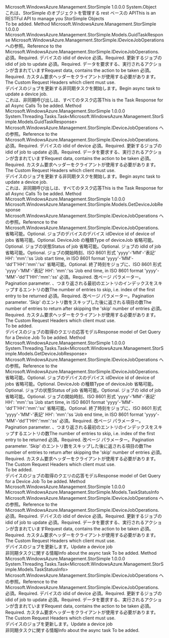 <Type Name="DeviceJobOperationsExtensions" FullName="Microsoft.WindowsAzure.Management.StorSimple.DeviceJobOperationsExtensions">
  <TypeSignature Language="C#" Value="public static class DeviceJobOperationsExtensions" />
  <TypeSignature Language="ILAsm" Value=".class public auto ansi abstract sealed beforefieldinit DeviceJobOperationsExtensions extends System.Object" />
  <TypeSignature Language="DocId" Value="T:Microsoft.WindowsAzure.Management.StorSimple.DeviceJobOperationsExtensions" />
  <TypeSignature Language="VB.NET" Value="Public Module DeviceJobOperationsExtensions" />
  <TypeSignature Language="F#" Value="type DeviceJobOperationsExtensions = class" />
  <AssemblyInfo>
    <AssemblyName>Microsoft.WindowsAzure.Management.StorSimple</AssemblyName>
    <AssemblyVersion>1.0.0.0</AssemblyVersion>
  </AssemblyInfo>
  <Base>
    <BaseTypeName>System.Object</BaseTypeName>
  </Base>
  <Interfaces />
  <Docs>
    <summary>
            <span data-ttu-id="4b9f5-101">これは、StorSimple のオブジェクトを管理する rest ベースの API</span><span class="sxs-lookup"><span data-stu-id="4b9f5-101">This is an RESTFul API to manage you StorSimple Objects</span></span>
            </summary>
    <remarks>To be added.</remarks>
  </Docs>
  <Members>
    <Member MemberName="BeginUpdateDeviceJob">
      <MemberSignature Language="C#" Value="public static Microsoft.WindowsAzure.Management.StorSimple.Models.GuidTaskResponse BeginUpdateDeviceJob (this Microsoft.WindowsAzure.Management.StorSimple.IDeviceJobOperations operations, string deviceId, string jobId, Microsoft.WindowsAzure.Management.StorSimple.Models.UpdateDeviceJobRequest updateRequest, Microsoft.WindowsAzure.Management.StorSimple.Models.CustomRequestHeaders customRequestHeaders);" />
      <MemberSignature Language="ILAsm" Value=".method public static hidebysig class Microsoft.WindowsAzure.Management.StorSimple.Models.GuidTaskResponse BeginUpdateDeviceJob(class Microsoft.WindowsAzure.Management.StorSimple.IDeviceJobOperations operations, string deviceId, string jobId, class Microsoft.WindowsAzure.Management.StorSimple.Models.UpdateDeviceJobRequest updateRequest, class Microsoft.WindowsAzure.Management.StorSimple.Models.CustomRequestHeaders customRequestHeaders) cil managed" />
      <MemberSignature Language="DocId" Value="M:Microsoft.WindowsAzure.Management.StorSimple.DeviceJobOperationsExtensions.BeginUpdateDeviceJob(Microsoft.WindowsAzure.Management.StorSimple.IDeviceJobOperations,System.String,System.String,Microsoft.WindowsAzure.Management.StorSimple.Models.UpdateDeviceJobRequest,Microsoft.WindowsAzure.Management.StorSimple.Models.CustomRequestHeaders)" />
      <MemberSignature Language="F#" Value="static member BeginUpdateDeviceJob : Microsoft.WindowsAzure.Management.StorSimple.IDeviceJobOperations * string * string * Microsoft.WindowsAzure.Management.StorSimple.Models.UpdateDeviceJobRequest * Microsoft.WindowsAzure.Management.StorSimple.Models.CustomRequestHeaders -&gt; Microsoft.WindowsAzure.Management.StorSimple.Models.GuidTaskResponse" Usage="Microsoft.WindowsAzure.Management.StorSimple.DeviceJobOperationsExtensions.BeginUpdateDeviceJob (operations, deviceId, jobId, updateRequest, customRequestHeaders)" />
      <MemberType>Method</MemberType>
      <AssemblyInfo>
        <AssemblyName>Microsoft.WindowsAzure.Management.StorSimple</AssemblyName>
        <AssemblyVersion>1.0.0.0</AssemblyVersion>
      </AssemblyInfo>
      <ReturnValue>
        <ReturnType>Microsoft.WindowsAzure.Management.StorSimple.Models.GuidTaskResponse</ReturnType>
      </ReturnValue>
      <Parameters>
        <Parameter Name="operations" Type="Microsoft.WindowsAzure.Management.StorSimple.IDeviceJobOperations" RefType="this" />
        <Parameter Name="deviceId" Type="System.String" />
        <Parameter Name="jobId" Type="System.String" />
        <Parameter Name="updateRequest" Type="Microsoft.WindowsAzure.Management.StorSimple.Models.UpdateDeviceJobRequest" />
        <Parameter Name="customRequestHeaders" Type="Microsoft.WindowsAzure.Management.StorSimple.Models.CustomRequestHeaders" />
      </Parameters>
      <Docs>
        <param name="operations">
            <span data-ttu-id="4b9f5-102">Microsoft.WindowsAzure.Management.StorSimple.IDeviceJobOperations への参照。</span><span class="sxs-lookup"><span data-stu-id="4b9f5-102">Reference to the Microsoft.WindowsAzure.Management.StorSimple.IDeviceJobOperations.</span></span>
            </param>
        <param name="deviceId">
            <span data-ttu-id="4b9f5-103">必須。</span><span class="sxs-lookup"><span data-stu-id="4b9f5-103">Required.</span></span> <span data-ttu-id="4b9f5-104">デバイスの id</span><span class="sxs-lookup"><span data-stu-id="4b9f5-104">id of device</span></span>
            </param>
        <param name="jobId">
            <span data-ttu-id="4b9f5-105">必須。</span><span class="sxs-lookup"><span data-stu-id="4b9f5-105">Required.</span></span> <span data-ttu-id="4b9f5-106">更新するジョブの id</span><span class="sxs-lookup"><span data-stu-id="4b9f5-106">id of job to update</span></span>
            </param>
        <param name="updateRequest">
            <span data-ttu-id="4b9f5-107">必須。</span><span class="sxs-lookup"><span data-stu-id="4b9f5-107">Required.</span></span> <span data-ttu-id="4b9f5-108">データを要求する、実行されるアクションが含まれています</span><span class="sxs-lookup"><span data-stu-id="4b9f5-108">Request data, contains the action to be taken</span></span>
            </param>
        <param name="customRequestHeaders">
            <span data-ttu-id="4b9f5-109">必須。</span><span class="sxs-lookup"><span data-stu-id="4b9f5-109">Required.</span></span> <span data-ttu-id="4b9f5-110">カスタム要求ヘッダーをクライアントが使用する必要があります。</span><span class="sxs-lookup"><span data-stu-id="4b9f5-110">The Custom Request Headers which client must use.</span></span>
            </param>
        <summary>
            <span data-ttu-id="4b9f5-111">デバイスのジョブを更新する非同期タスクを開始します。</span><span class="sxs-lookup"><span data-stu-id="4b9f5-111">Begin async task to update a device job.</span></span>
            </summary>
        <returns>
            <span data-ttu-id="4b9f5-112">これは、非同期呼び出しは、すべてのタスク応答</span><span class="sxs-lookup"><span data-stu-id="4b9f5-112">This is the Task Response for all Async Calls</span></span>
            </returns>
        <remarks>To be added.</remarks>
      </Docs>
    </Member>
    <Member MemberName="BeginUpdateDeviceJobAsync">
      <MemberSignature Language="C#" Value="public static System.Threading.Tasks.Task&lt;Microsoft.WindowsAzure.Management.StorSimple.Models.GuidTaskResponse&gt; BeginUpdateDeviceJobAsync (this Microsoft.WindowsAzure.Management.StorSimple.IDeviceJobOperations operations, string deviceId, string jobId, Microsoft.WindowsAzure.Management.StorSimple.Models.UpdateDeviceJobRequest updateRequest, Microsoft.WindowsAzure.Management.StorSimple.Models.CustomRequestHeaders customRequestHeaders);" />
      <MemberSignature Language="ILAsm" Value=".method public static hidebysig class System.Threading.Tasks.Task`1&lt;class Microsoft.WindowsAzure.Management.StorSimple.Models.GuidTaskResponse&gt; BeginUpdateDeviceJobAsync(class Microsoft.WindowsAzure.Management.StorSimple.IDeviceJobOperations operations, string deviceId, string jobId, class Microsoft.WindowsAzure.Management.StorSimple.Models.UpdateDeviceJobRequest updateRequest, class Microsoft.WindowsAzure.Management.StorSimple.Models.CustomRequestHeaders customRequestHeaders) cil managed" />
      <MemberSignature Language="DocId" Value="M:Microsoft.WindowsAzure.Management.StorSimple.DeviceJobOperationsExtensions.BeginUpdateDeviceJobAsync(Microsoft.WindowsAzure.Management.StorSimple.IDeviceJobOperations,System.String,System.String,Microsoft.WindowsAzure.Management.StorSimple.Models.UpdateDeviceJobRequest,Microsoft.WindowsAzure.Management.StorSimple.Models.CustomRequestHeaders)" />
      <MemberSignature Language="F#" Value="static member BeginUpdateDeviceJobAsync : Microsoft.WindowsAzure.Management.StorSimple.IDeviceJobOperations * string * string * Microsoft.WindowsAzure.Management.StorSimple.Models.UpdateDeviceJobRequest * Microsoft.WindowsAzure.Management.StorSimple.Models.CustomRequestHeaders -&gt; System.Threading.Tasks.Task&lt;Microsoft.WindowsAzure.Management.StorSimple.Models.GuidTaskResponse&gt;" Usage="Microsoft.WindowsAzure.Management.StorSimple.DeviceJobOperationsExtensions.BeginUpdateDeviceJobAsync (operations, deviceId, jobId, updateRequest, customRequestHeaders)" />
      <MemberType>Method</MemberType>
      <AssemblyInfo>
        <AssemblyName>Microsoft.WindowsAzure.Management.StorSimple</AssemblyName>
        <AssemblyVersion>1.0.0.0</AssemblyVersion>
      </AssemblyInfo>
      <ReturnValue>
        <ReturnType>System.Threading.Tasks.Task&lt;Microsoft.WindowsAzure.Management.StorSimple.Models.GuidTaskResponse&gt;</ReturnType>
      </ReturnValue>
      <Parameters>
        <Parameter Name="operations" Type="Microsoft.WindowsAzure.Management.StorSimple.IDeviceJobOperations" RefType="this" />
        <Parameter Name="deviceId" Type="System.String" />
        <Parameter Name="jobId" Type="System.String" />
        <Parameter Name="updateRequest" Type="Microsoft.WindowsAzure.Management.StorSimple.Models.UpdateDeviceJobRequest" />
        <Parameter Name="customRequestHeaders" Type="Microsoft.WindowsAzure.Management.StorSimple.Models.CustomRequestHeaders" />
      </Parameters>
      <Docs>
        <param name="operations">
            <span data-ttu-id="4b9f5-113">Microsoft.WindowsAzure.Management.StorSimple.IDeviceJobOperations への参照。</span><span class="sxs-lookup"><span data-stu-id="4b9f5-113">Reference to the Microsoft.WindowsAzure.Management.StorSimple.IDeviceJobOperations.</span></span>
            </param>
        <param name="deviceId">
            <span data-ttu-id="4b9f5-114">必須。</span><span class="sxs-lookup"><span data-stu-id="4b9f5-114">Required.</span></span> <span data-ttu-id="4b9f5-115">デバイスの id</span><span class="sxs-lookup"><span data-stu-id="4b9f5-115">id of device</span></span>
            </param>
        <param name="jobId">
            <span data-ttu-id="4b9f5-116">必須。</span><span class="sxs-lookup"><span data-stu-id="4b9f5-116">Required.</span></span> <span data-ttu-id="4b9f5-117">更新するジョブの id</span><span class="sxs-lookup"><span data-stu-id="4b9f5-117">id of job to update</span></span>
            </param>
        <param name="updateRequest">
            <span data-ttu-id="4b9f5-118">必須。</span><span class="sxs-lookup"><span data-stu-id="4b9f5-118">Required.</span></span> <span data-ttu-id="4b9f5-119">データを要求する、実行されるアクションが含まれています</span><span class="sxs-lookup"><span data-stu-id="4b9f5-119">Request data, contains the action to be taken</span></span>
            </param>
        <param name="customRequestHeaders">
            <span data-ttu-id="4b9f5-120">必須。</span><span class="sxs-lookup"><span data-stu-id="4b9f5-120">Required.</span></span> <span data-ttu-id="4b9f5-121">カスタム要求ヘッダーをクライアントが使用する必要があります。</span><span class="sxs-lookup"><span data-stu-id="4b9f5-121">The Custom Request Headers which client must use.</span></span>
            </param>
        <summary>
            <span data-ttu-id="4b9f5-122">デバイスのジョブを更新する非同期タスクを開始します。</span><span class="sxs-lookup"><span data-stu-id="4b9f5-122">Begin async task to update a device job.</span></span>
            </summary>
        <returns>
            <span data-ttu-id="4b9f5-123">これは、非同期呼び出しは、すべてのタスク応答</span><span class="sxs-lookup"><span data-stu-id="4b9f5-123">This is the Task Response for all Async Calls</span></span>
            </returns>
        <remarks>To be added.</remarks>
      </Docs>
    </Member>
    <Member MemberName="Get">
      <MemberSignature Language="C#" Value="public static Microsoft.WindowsAzure.Management.StorSimple.Models.GetDeviceJobResponse Get (this Microsoft.WindowsAzure.Management.StorSimple.IDeviceJobOperations operations, string deviceId, string jobType, string jobStatus, string jobId, string startTime, string endTime, int skip, int top, Microsoft.WindowsAzure.Management.StorSimple.Models.CustomRequestHeaders customRequestHeaders);" />
      <MemberSignature Language="ILAsm" Value=".method public static hidebysig class Microsoft.WindowsAzure.Management.StorSimple.Models.GetDeviceJobResponse Get(class Microsoft.WindowsAzure.Management.StorSimple.IDeviceJobOperations operations, string deviceId, string jobType, string jobStatus, string jobId, string startTime, string endTime, int32 skip, int32 top, class Microsoft.WindowsAzure.Management.StorSimple.Models.CustomRequestHeaders customRequestHeaders) cil managed" />
      <MemberSignature Language="DocId" Value="M:Microsoft.WindowsAzure.Management.StorSimple.DeviceJobOperationsExtensions.Get(Microsoft.WindowsAzure.Management.StorSimple.IDeviceJobOperations,System.String,System.String,System.String,System.String,System.String,System.String,System.Int32,System.Int32,Microsoft.WindowsAzure.Management.StorSimple.Models.CustomRequestHeaders)" />
      <MemberSignature Language="F#" Value="static member Get : Microsoft.WindowsAzure.Management.StorSimple.IDeviceJobOperations * string * string * string * string * string * string * int * int * Microsoft.WindowsAzure.Management.StorSimple.Models.CustomRequestHeaders -&gt; Microsoft.WindowsAzure.Management.StorSimple.Models.GetDeviceJobResponse" Usage="Microsoft.WindowsAzure.Management.StorSimple.DeviceJobOperationsExtensions.Get (operations, deviceId, jobType, jobStatus, jobId, startTime, endTime, skip, top, customRequestHeaders)" />
      <MemberType>Method</MemberType>
      <AssemblyInfo>
        <AssemblyName>Microsoft.WindowsAzure.Management.StorSimple</AssemblyName>
        <AssemblyVersion>1.0.0.0</AssemblyVersion>
      </AssemblyInfo>
      <ReturnValue>
        <ReturnType>Microsoft.WindowsAzure.Management.StorSimple.Models.GetDeviceJobResponse</ReturnType>
      </ReturnValue>
      <Parameters>
        <Parameter Name="operations" Type="Microsoft.WindowsAzure.Management.StorSimple.IDeviceJobOperations" RefType="this" />
        <Parameter Name="deviceId" Type="System.String" />
        <Parameter Name="jobType" Type="System.String" />
        <Parameter Name="jobStatus" Type="System.String" />
        <Parameter Name="jobId" Type="System.String" />
        <Parameter Name="startTime" Type="System.String" />
        <Parameter Name="endTime" Type="System.String" />
        <Parameter Name="skip" Type="System.Int32" />
        <Parameter Name="top" Type="System.Int32" />
        <Parameter Name="customRequestHeaders" Type="Microsoft.WindowsAzure.Management.StorSimple.Models.CustomRequestHeaders" />
      </Parameters>
      <Docs>
        <param name="operations">
            <span data-ttu-id="4b9f5-124">Microsoft.WindowsAzure.Management.StorSimple.IDeviceJobOperations への参照。</span><span class="sxs-lookup"><span data-stu-id="4b9f5-124">Reference to the Microsoft.WindowsAzure.Management.StorSimple.IDeviceJobOperations.</span></span>
            </param>
        <param name="deviceId">
            <span data-ttu-id="4b9f5-125">省略可能。</span><span class="sxs-lookup"><span data-stu-id="4b9f5-125">Optional.</span></span> <span data-ttu-id="4b9f5-126">ジョブのデバイスのデバイス id</span><span class="sxs-lookup"><span data-stu-id="4b9f5-126">Device id of device of jobs</span></span>
            </param>
        <param name="jobType">
            <span data-ttu-id="4b9f5-127">省略可能。</span><span class="sxs-lookup"><span data-stu-id="4b9f5-127">Optional.</span></span> <span data-ttu-id="4b9f5-128">DeviceJob の種類</span><span class="sxs-lookup"><span data-stu-id="4b9f5-128">Type of deviceJob</span></span>
            </param>
        <param name="jobStatus">
            <span data-ttu-id="4b9f5-129">省略可能。</span><span class="sxs-lookup"><span data-stu-id="4b9f5-129">Optional.</span></span> <span data-ttu-id="4b9f5-130">ジョブの状態</span><span class="sxs-lookup"><span data-stu-id="4b9f5-130">Status of job</span></span>
            </param>
        <param name="jobId">
            <span data-ttu-id="4b9f5-131">省略可能。</span><span class="sxs-lookup"><span data-stu-id="4b9f5-131">Optional.</span></span> <span data-ttu-id="4b9f5-132">ジョブの id</span><span class="sxs-lookup"><span data-stu-id="4b9f5-132">Id of job</span></span>
            </param>
        <param name="startTime">
            <span data-ttu-id="4b9f5-133">省略可能。</span><span class="sxs-lookup"><span data-stu-id="4b9f5-133">Optional.</span></span> <span data-ttu-id="4b9f5-134">ジョブの開始時刻、ISO 8601 形式 'yyyy'-'MM'-'表記' HH': 'mm':'ss '</span><span class="sxs-lookup"><span data-stu-id="4b9f5-134">Job start time, in ISO 8601 format 'yyyy'-'MM'-'dd'T'HH':'mm':'ss'</span></span>
            </param>
        <param name="endTime">
            <span data-ttu-id="4b9f5-135">省略可能。</span><span class="sxs-lookup"><span data-stu-id="4b9f5-135">Optional.</span></span> <span data-ttu-id="4b9f5-136">終了時刻をジョブに、ISO 8601 形式 'yyyy'-'MM'-'表記' HH': 'mm':'ss '</span><span class="sxs-lookup"><span data-stu-id="4b9f5-136">Job end time, in ISO 8601 format 'yyyy'-'MM'-'dd'T'HH':'mm':'ss'</span></span>
            </param>
        <param name="skip">
            <span data-ttu-id="4b9f5-137">必須。</span><span class="sxs-lookup"><span data-stu-id="4b9f5-137">Required.</span></span> <span data-ttu-id="4b9f5-138">改ページ パラメーター。</span><span class="sxs-lookup"><span data-stu-id="4b9f5-138">Pagination parameter.</span></span> <span data-ttu-id="4b9f5-139">、つまり返される最初のエントリのインデックスをスキップするエントリの数</span><span class="sxs-lookup"><span data-stu-id="4b9f5-139">The number of entries to skip, i.e. index of the first entry to be returned</span></span>
            </param>
        <param name="top">
            <span data-ttu-id="4b9f5-140">必須。</span><span class="sxs-lookup"><span data-stu-id="4b9f5-140">Required.</span></span> <span data-ttu-id="4b9f5-141">改ページ パラメーター。</span><span class="sxs-lookup"><span data-stu-id="4b9f5-141">Pagination parameter.</span></span> <span data-ttu-id="4b9f5-142">'Skip' のエントリ数をスキップした後に返される項目の数</span><span class="sxs-lookup"><span data-stu-id="4b9f5-142">The number of entries to return after skipping the 'skip' number of entries</span></span>
            </param>
        <param name="customRequestHeaders">
            <span data-ttu-id="4b9f5-143">必須。</span><span class="sxs-lookup"><span data-stu-id="4b9f5-143">Required.</span></span> <span data-ttu-id="4b9f5-144">カスタム要求ヘッダーをクライアントが使用する必要があります。</span><span class="sxs-lookup"><span data-stu-id="4b9f5-144">The Custom Request Headers which client must use.</span></span>
            </param>
        <summary>To be added.</summary>
        <returns>
            <span data-ttu-id="4b9f5-145">デバイスのジョブの取得のクエリの応答モデル</span><span class="sxs-lookup"><span data-stu-id="4b9f5-145">Response model of Get Query for a Device Job</span></span>
            </returns>
        <remarks>To be added.</remarks>
      </Docs>
    </Member>
    <Member MemberName="GetAsync">
      <MemberSignature Language="C#" Value="public static System.Threading.Tasks.Task&lt;Microsoft.WindowsAzure.Management.StorSimple.Models.GetDeviceJobResponse&gt; GetAsync (this Microsoft.WindowsAzure.Management.StorSimple.IDeviceJobOperations operations, string deviceId, string jobType, string jobStatus, string jobId, string startTime, string endTime, int skip, int top, Microsoft.WindowsAzure.Management.StorSimple.Models.CustomRequestHeaders customRequestHeaders);" />
      <MemberSignature Language="ILAsm" Value=".method public static hidebysig class System.Threading.Tasks.Task`1&lt;class Microsoft.WindowsAzure.Management.StorSimple.Models.GetDeviceJobResponse&gt; GetAsync(class Microsoft.WindowsAzure.Management.StorSimple.IDeviceJobOperations operations, string deviceId, string jobType, string jobStatus, string jobId, string startTime, string endTime, int32 skip, int32 top, class Microsoft.WindowsAzure.Management.StorSimple.Models.CustomRequestHeaders customRequestHeaders) cil managed" />
      <MemberSignature Language="DocId" Value="M:Microsoft.WindowsAzure.Management.StorSimple.DeviceJobOperationsExtensions.GetAsync(Microsoft.WindowsAzure.Management.StorSimple.IDeviceJobOperations,System.String,System.String,System.String,System.String,System.String,System.String,System.Int32,System.Int32,Microsoft.WindowsAzure.Management.StorSimple.Models.CustomRequestHeaders)" />
      <MemberSignature Language="F#" Value="static member GetAsync : Microsoft.WindowsAzure.Management.StorSimple.IDeviceJobOperations * string * string * string * string * string * string * int * int * Microsoft.WindowsAzure.Management.StorSimple.Models.CustomRequestHeaders -&gt; System.Threading.Tasks.Task&lt;Microsoft.WindowsAzure.Management.StorSimple.Models.GetDeviceJobResponse&gt;" Usage="Microsoft.WindowsAzure.Management.StorSimple.DeviceJobOperationsExtensions.GetAsync (operations, deviceId, jobType, jobStatus, jobId, startTime, endTime, skip, top, customRequestHeaders)" />
      <MemberType>Method</MemberType>
      <AssemblyInfo>
        <AssemblyName>Microsoft.WindowsAzure.Management.StorSimple</AssemblyName>
        <AssemblyVersion>1.0.0.0</AssemblyVersion>
      </AssemblyInfo>
      <ReturnValue>
        <ReturnType>System.Threading.Tasks.Task&lt;Microsoft.WindowsAzure.Management.StorSimple.Models.GetDeviceJobResponse&gt;</ReturnType>
      </ReturnValue>
      <Parameters>
        <Parameter Name="operations" Type="Microsoft.WindowsAzure.Management.StorSimple.IDeviceJobOperations" RefType="this" />
        <Parameter Name="deviceId" Type="System.String" />
        <Parameter Name="jobType" Type="System.String" />
        <Parameter Name="jobStatus" Type="System.String" />
        <Parameter Name="jobId" Type="System.String" />
        <Parameter Name="startTime" Type="System.String" />
        <Parameter Name="endTime" Type="System.String" />
        <Parameter Name="skip" Type="System.Int32" />
        <Parameter Name="top" Type="System.Int32" />
        <Parameter Name="customRequestHeaders" Type="Microsoft.WindowsAzure.Management.StorSimple.Models.CustomRequestHeaders" />
      </Parameters>
      <Docs>
        <param name="operations">
            <span data-ttu-id="4b9f5-146">Microsoft.WindowsAzure.Management.StorSimple.IDeviceJobOperations への参照。</span><span class="sxs-lookup"><span data-stu-id="4b9f5-146">Reference to the Microsoft.WindowsAzure.Management.StorSimple.IDeviceJobOperations.</span></span>
            </param>
        <param name="deviceId">
            <span data-ttu-id="4b9f5-147">省略可能。</span><span class="sxs-lookup"><span data-stu-id="4b9f5-147">Optional.</span></span> <span data-ttu-id="4b9f5-148">ジョブのデバイスのデバイス id</span><span class="sxs-lookup"><span data-stu-id="4b9f5-148">Device id of device of jobs</span></span>
            </param>
        <param name="jobType">
            <span data-ttu-id="4b9f5-149">省略可能。</span><span class="sxs-lookup"><span data-stu-id="4b9f5-149">Optional.</span></span> <span data-ttu-id="4b9f5-150">DeviceJob の種類</span><span class="sxs-lookup"><span data-stu-id="4b9f5-150">Type of deviceJob</span></span>
            </param>
        <param name="jobStatus">
            <span data-ttu-id="4b9f5-151">省略可能。</span><span class="sxs-lookup"><span data-stu-id="4b9f5-151">Optional.</span></span> <span data-ttu-id="4b9f5-152">ジョブの状態</span><span class="sxs-lookup"><span data-stu-id="4b9f5-152">Status of job</span></span>
            </param>
        <param name="jobId">
            <span data-ttu-id="4b9f5-153">省略可能。</span><span class="sxs-lookup"><span data-stu-id="4b9f5-153">Optional.</span></span> <span data-ttu-id="4b9f5-154">ジョブの id</span><span class="sxs-lookup"><span data-stu-id="4b9f5-154">Id of job</span></span>
            </param>
        <param name="startTime">
            <span data-ttu-id="4b9f5-155">省略可能。</span><span class="sxs-lookup"><span data-stu-id="4b9f5-155">Optional.</span></span> <span data-ttu-id="4b9f5-156">ジョブの開始時刻、ISO 8601 形式 'yyyy'-'MM'-'表記' HH': 'mm':'ss '</span><span class="sxs-lookup"><span data-stu-id="4b9f5-156">Job start time, in ISO 8601 format 'yyyy'-'MM'-'dd'T'HH':'mm':'ss'</span></span>
            </param>
        <param name="endTime">
            <span data-ttu-id="4b9f5-157">省略可能。</span><span class="sxs-lookup"><span data-stu-id="4b9f5-157">Optional.</span></span> <span data-ttu-id="4b9f5-158">終了時刻をジョブに、ISO 8601 形式 'yyyy'-'MM'-'表記' HH': 'mm':'ss '</span><span class="sxs-lookup"><span data-stu-id="4b9f5-158">Job end time, in ISO 8601 format 'yyyy'-'MM'-'dd'T'HH':'mm':'ss'</span></span>
            </param>
        <param name="skip">
            <span data-ttu-id="4b9f5-159">必須。</span><span class="sxs-lookup"><span data-stu-id="4b9f5-159">Required.</span></span> <span data-ttu-id="4b9f5-160">改ページ パラメーター。</span><span class="sxs-lookup"><span data-stu-id="4b9f5-160">Pagination parameter.</span></span> <span data-ttu-id="4b9f5-161">、つまり返される最初のエントリのインデックスをスキップするエントリの数</span><span class="sxs-lookup"><span data-stu-id="4b9f5-161">The number of entries to skip, i.e. index of the first entry to be returned</span></span>
            </param>
        <param name="top">
            <span data-ttu-id="4b9f5-162">必須。</span><span class="sxs-lookup"><span data-stu-id="4b9f5-162">Required.</span></span> <span data-ttu-id="4b9f5-163">改ページ パラメーター。</span><span class="sxs-lookup"><span data-stu-id="4b9f5-163">Pagination parameter.</span></span> <span data-ttu-id="4b9f5-164">'Skip' のエントリ数をスキップした後に返される項目の数</span><span class="sxs-lookup"><span data-stu-id="4b9f5-164">The number of entries to return after skipping the 'skip' number of entries</span></span>
            </param>
        <param name="customRequestHeaders">
            <span data-ttu-id="4b9f5-165">必須。</span><span class="sxs-lookup"><span data-stu-id="4b9f5-165">Required.</span></span> <span data-ttu-id="4b9f5-166">カスタム要求ヘッダーをクライアントが使用する必要があります。</span><span class="sxs-lookup"><span data-stu-id="4b9f5-166">The Custom Request Headers which client must use.</span></span>
            </param>
        <summary>To be added.</summary>
        <returns>
            <span data-ttu-id="4b9f5-167">デバイスのジョブの取得のクエリの応答モデル</span><span class="sxs-lookup"><span data-stu-id="4b9f5-167">Response model of Get Query for a Device Job</span></span>
            </returns>
        <remarks>To be added.</remarks>
      </Docs>
    </Member>
    <Member MemberName="UpdateDeviceJob">
      <MemberSignature Language="C#" Value="public static Microsoft.WindowsAzure.Management.StorSimple.Models.TaskStatusInfo UpdateDeviceJob (this Microsoft.WindowsAzure.Management.StorSimple.IDeviceJobOperations operations, string deviceId, string jobId, Microsoft.WindowsAzure.Management.StorSimple.Models.UpdateDeviceJobRequest updateRequest, Microsoft.WindowsAzure.Management.StorSimple.Models.CustomRequestHeaders customRequestHeaders);" />
      <MemberSignature Language="ILAsm" Value=".method public static hidebysig class Microsoft.WindowsAzure.Management.StorSimple.Models.TaskStatusInfo UpdateDeviceJob(class Microsoft.WindowsAzure.Management.StorSimple.IDeviceJobOperations operations, string deviceId, string jobId, class Microsoft.WindowsAzure.Management.StorSimple.Models.UpdateDeviceJobRequest updateRequest, class Microsoft.WindowsAzure.Management.StorSimple.Models.CustomRequestHeaders customRequestHeaders) cil managed" />
      <MemberSignature Language="DocId" Value="M:Microsoft.WindowsAzure.Management.StorSimple.DeviceJobOperationsExtensions.UpdateDeviceJob(Microsoft.WindowsAzure.Management.StorSimple.IDeviceJobOperations,System.String,System.String,Microsoft.WindowsAzure.Management.StorSimple.Models.UpdateDeviceJobRequest,Microsoft.WindowsAzure.Management.StorSimple.Models.CustomRequestHeaders)" />
      <MemberSignature Language="F#" Value="static member UpdateDeviceJob : Microsoft.WindowsAzure.Management.StorSimple.IDeviceJobOperations * string * string * Microsoft.WindowsAzure.Management.StorSimple.Models.UpdateDeviceJobRequest * Microsoft.WindowsAzure.Management.StorSimple.Models.CustomRequestHeaders -&gt; Microsoft.WindowsAzure.Management.StorSimple.Models.TaskStatusInfo" Usage="Microsoft.WindowsAzure.Management.StorSimple.DeviceJobOperationsExtensions.UpdateDeviceJob (operations, deviceId, jobId, updateRequest, customRequestHeaders)" />
      <MemberType>Method</MemberType>
      <AssemblyInfo>
        <AssemblyName>Microsoft.WindowsAzure.Management.StorSimple</AssemblyName>
        <AssemblyVersion>1.0.0.0</AssemblyVersion>
      </AssemblyInfo>
      <ReturnValue>
        <ReturnType>Microsoft.WindowsAzure.Management.StorSimple.Models.TaskStatusInfo</ReturnType>
      </ReturnValue>
      <Parameters>
        <Parameter Name="operations" Type="Microsoft.WindowsAzure.Management.StorSimple.IDeviceJobOperations" RefType="this" />
        <Parameter Name="deviceId" Type="System.String" />
        <Parameter Name="jobId" Type="System.String" />
        <Parameter Name="updateRequest" Type="Microsoft.WindowsAzure.Management.StorSimple.Models.UpdateDeviceJobRequest" />
        <Parameter Name="customRequestHeaders" Type="Microsoft.WindowsAzure.Management.StorSimple.Models.CustomRequestHeaders" />
      </Parameters>
      <Docs>
        <param name="operations">
            <span data-ttu-id="4b9f5-168">Microsoft.WindowsAzure.Management.StorSimple.IDeviceJobOperations への参照。</span><span class="sxs-lookup"><span data-stu-id="4b9f5-168">Reference to the Microsoft.WindowsAzure.Management.StorSimple.IDeviceJobOperations.</span></span>
            </param>
        <param name="deviceId">
            <span data-ttu-id="4b9f5-169">必須。</span><span class="sxs-lookup"><span data-stu-id="4b9f5-169">Required.</span></span> <span data-ttu-id="4b9f5-170">デバイスの id</span><span class="sxs-lookup"><span data-stu-id="4b9f5-170">id of device</span></span>
            </param>
        <param name="jobId">
            <span data-ttu-id="4b9f5-171">必須。</span><span class="sxs-lookup"><span data-stu-id="4b9f5-171">Required.</span></span> <span data-ttu-id="4b9f5-172">更新するジョブの id</span><span class="sxs-lookup"><span data-stu-id="4b9f5-172">id of job to update</span></span>
            </param>
        <param name="updateRequest">
            <span data-ttu-id="4b9f5-173">必須。</span><span class="sxs-lookup"><span data-stu-id="4b9f5-173">Required.</span></span> <span data-ttu-id="4b9f5-174">データを要求する、実行されるアクションが含まれています</span><span class="sxs-lookup"><span data-stu-id="4b9f5-174">Request data, contains the action to be taken</span></span>
            </param>
        <param name="customRequestHeaders">
            <span data-ttu-id="4b9f5-175">必須。</span><span class="sxs-lookup"><span data-stu-id="4b9f5-175">Required.</span></span> <span data-ttu-id="4b9f5-176">カスタム要求ヘッダーをクライアントが使用する必要があります。</span><span class="sxs-lookup"><span data-stu-id="4b9f5-176">The Custom Request Headers which client must use.</span></span>
            </param>
        <summary>
            <span data-ttu-id="4b9f5-177">デバイスのジョブを更新します。</span><span class="sxs-lookup"><span data-stu-id="4b9f5-177">Update a device job</span></span>
            </summary>
        <returns>
            <span data-ttu-id="4b9f5-178">非同期タスクに関する情報</span><span class="sxs-lookup"><span data-stu-id="4b9f5-178">Info about the async task</span></span>
            </returns>
        <remarks>To be added.</remarks>
      </Docs>
    </Member>
    <Member MemberName="UpdateDeviceJobAsync">
      <MemberSignature Language="C#" Value="public static System.Threading.Tasks.Task&lt;Microsoft.WindowsAzure.Management.StorSimple.Models.TaskStatusInfo&gt; UpdateDeviceJobAsync (this Microsoft.WindowsAzure.Management.StorSimple.IDeviceJobOperations operations, string deviceId, string jobId, Microsoft.WindowsAzure.Management.StorSimple.Models.UpdateDeviceJobRequest updateRequest, Microsoft.WindowsAzure.Management.StorSimple.Models.CustomRequestHeaders customRequestHeaders);" />
      <MemberSignature Language="ILAsm" Value=".method public static hidebysig class System.Threading.Tasks.Task`1&lt;class Microsoft.WindowsAzure.Management.StorSimple.Models.TaskStatusInfo&gt; UpdateDeviceJobAsync(class Microsoft.WindowsAzure.Management.StorSimple.IDeviceJobOperations operations, string deviceId, string jobId, class Microsoft.WindowsAzure.Management.StorSimple.Models.UpdateDeviceJobRequest updateRequest, class Microsoft.WindowsAzure.Management.StorSimple.Models.CustomRequestHeaders customRequestHeaders) cil managed" />
      <MemberSignature Language="DocId" Value="M:Microsoft.WindowsAzure.Management.StorSimple.DeviceJobOperationsExtensions.UpdateDeviceJobAsync(Microsoft.WindowsAzure.Management.StorSimple.IDeviceJobOperations,System.String,System.String,Microsoft.WindowsAzure.Management.StorSimple.Models.UpdateDeviceJobRequest,Microsoft.WindowsAzure.Management.StorSimple.Models.CustomRequestHeaders)" />
      <MemberSignature Language="F#" Value="static member UpdateDeviceJobAsync : Microsoft.WindowsAzure.Management.StorSimple.IDeviceJobOperations * string * string * Microsoft.WindowsAzure.Management.StorSimple.Models.UpdateDeviceJobRequest * Microsoft.WindowsAzure.Management.StorSimple.Models.CustomRequestHeaders -&gt; System.Threading.Tasks.Task&lt;Microsoft.WindowsAzure.Management.StorSimple.Models.TaskStatusInfo&gt;" Usage="Microsoft.WindowsAzure.Management.StorSimple.DeviceJobOperationsExtensions.UpdateDeviceJobAsync (operations, deviceId, jobId, updateRequest, customRequestHeaders)" />
      <MemberType>Method</MemberType>
      <AssemblyInfo>
        <AssemblyName>Microsoft.WindowsAzure.Management.StorSimple</AssemblyName>
        <AssemblyVersion>1.0.0.0</AssemblyVersion>
      </AssemblyInfo>
      <ReturnValue>
        <ReturnType>System.Threading.Tasks.Task&lt;Microsoft.WindowsAzure.Management.StorSimple.Models.TaskStatusInfo&gt;</ReturnType>
      </ReturnValue>
      <Parameters>
        <Parameter Name="operations" Type="Microsoft.WindowsAzure.Management.StorSimple.IDeviceJobOperations" RefType="this" />
        <Parameter Name="deviceId" Type="System.String" />
        <Parameter Name="jobId" Type="System.String" />
        <Parameter Name="updateRequest" Type="Microsoft.WindowsAzure.Management.StorSimple.Models.UpdateDeviceJobRequest" />
        <Parameter Name="customRequestHeaders" Type="Microsoft.WindowsAzure.Management.StorSimple.Models.CustomRequestHeaders" />
      </Parameters>
      <Docs>
        <param name="operations">
            <span data-ttu-id="4b9f5-179">Microsoft.WindowsAzure.Management.StorSimple.IDeviceJobOperations への参照。</span><span class="sxs-lookup"><span data-stu-id="4b9f5-179">Reference to the Microsoft.WindowsAzure.Management.StorSimple.IDeviceJobOperations.</span></span>
            </param>
        <param name="deviceId">
            <span data-ttu-id="4b9f5-180">必須。</span><span class="sxs-lookup"><span data-stu-id="4b9f5-180">Required.</span></span> <span data-ttu-id="4b9f5-181">デバイスの id</span><span class="sxs-lookup"><span data-stu-id="4b9f5-181">id of device</span></span>
            </param>
        <param name="jobId">
            <span data-ttu-id="4b9f5-182">必須。</span><span class="sxs-lookup"><span data-stu-id="4b9f5-182">Required.</span></span> <span data-ttu-id="4b9f5-183">更新するジョブの id</span><span class="sxs-lookup"><span data-stu-id="4b9f5-183">id of job to update</span></span>
            </param>
        <param name="updateRequest">
            <span data-ttu-id="4b9f5-184">必須。</span><span class="sxs-lookup"><span data-stu-id="4b9f5-184">Required.</span></span> <span data-ttu-id="4b9f5-185">データを要求する、実行されるアクションが含まれています</span><span class="sxs-lookup"><span data-stu-id="4b9f5-185">Request data, contains the action to be taken</span></span>
            </param>
        <param name="customRequestHeaders">
            <span data-ttu-id="4b9f5-186">必須。</span><span class="sxs-lookup"><span data-stu-id="4b9f5-186">Required.</span></span> <span data-ttu-id="4b9f5-187">カスタム要求ヘッダーをクライアントが使用する必要があります。</span><span class="sxs-lookup"><span data-stu-id="4b9f5-187">The Custom Request Headers which client must use.</span></span>
            </param>
        <summary>
            <span data-ttu-id="4b9f5-188">デバイスのジョブを更新します。</span><span class="sxs-lookup"><span data-stu-id="4b9f5-188">Update a device job</span></span>
            </summary>
        <returns>
            <span data-ttu-id="4b9f5-189">非同期タスクに関する情報</span><span class="sxs-lookup"><span data-stu-id="4b9f5-189">Info about the async task</span></span>
            </returns>
        <remarks>To be added.</remarks>
      </Docs>
    </Member>
  </Members>
</Type>